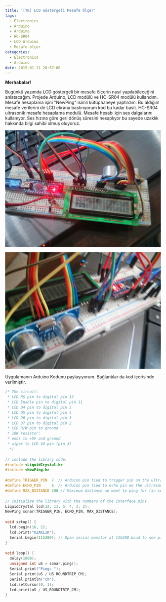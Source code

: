 ```yaml
---
title: '[TR] LCD Göstergeli Mesafe Ölçer'
tags:
  - Electronics
  - Arduino
  - Arduino
  - HC-SR04
  - LCD Arduino
  - Mesafe ölçer
categories:
  - Electronics
  - Arduino
date: 2015-01-11 20:57:00
---
```


**Merhabalar!**

Bugünkü yazımda LCD göstergeli bir mesafe ölçerin nasıl yapılabileceğini
anlatacağım. Projede Arduino, LCD modülü ve HC-SR04 modülü kullandım. Mesafe
hesaplama işini "NewPing" isimli kütüphaneye yaptırdım. Bu aldığım mesafe
verilerini de LCD ekrana bastırıyorum kod bu kadar basit. HC-SR04 ultrasonik
mesafe hesaplama modulü. Mesafe hesabı için ses dalgalarını kullanıyor. Ses
hızına göre geri dönüş süresini hesaplıyor bu sayede uzaklık hakkında bilgi
sahibi olmuş oluyoruz.

![](IMG_20150111_183709.jpg)

![](IMG_20150111_183748.jpg)

Uygulamanın Arduino Kodunu paylaşıyorum. Bağlantılar da kod içerisinde
verilmiştir.

```cpp
/* The circuit:
 * LCD RS pin to digital pin 12
 * LCD Enable pin to digital pin 11
 * LCD D4 pin to digital pin 5
 * LCD D5 pin to digital pin 4
 * LCD D6 pin to digital pin 3
 * LCD D7 pin to digital pin 2
 * LCD R/W pin to ground
 * 10K resistor:
 * ends to +5V and ground
 * wiper to LCD VO pin (pin 3)
  */

// include the library code:
#include <LiquidCrystal.h>
#include <NewPing.h>

#define TRIGGER_PIN  7  // Arduino pin tied to trigger pin on the ultrasonic sensor.
#define ECHO_PIN     6  // Arduino pin tied to echo pin on the ultrasonic sensor.
#define MAX_DISTANCE 200 // Maximum distance we want to ping for (in centimeters). Maximum sensor distance is rated at 400-500cm.

// initialize the library with the numbers of the interface pins
LiquidCrystal lcd(12, 11, 5, 4, 3, 2);
NewPing sonar(TRIGGER_PIN, ECHO_PIN, MAX_DISTANCE);

void setup() {
  lcd.begin(16, 2);
  lcd.print("UZAKLIK");
  Serial.begin(115200); // Open serial monitor at 115200 baud to see ping results.
}

void loop() {
  delay(1000);
  unsigned int uS = sonar.ping();
  Serial.print("Ping: ");
  Serial.print(uS / US_ROUNDTRIP_CM);
  Serial.println("cm");
  lcd.setCursor(0, 1);
  lcd.print(uS / US_ROUNDTRIP_CM);
}
```
